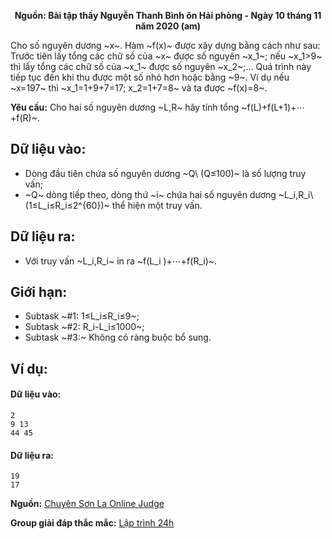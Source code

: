 **<center>Nguồn: Bài tập thầy Nguyễn Thanh Bình ôn Hải phòng - Ngày 10 tháng 11 năm 2020 (am)</center>**

Cho số nguyên dương ~x~. Hàm ~f(x)~ được xây dựng bằng cách như sau: Trước tiên lấy tổng các chữ số của ~x~ được số nguyên ~x_1~; nếu ~x_1>9~ thì lấy tổng các chữ số của ~x_1~ được số nguyên ~x_2~;... Quá trình này tiếp tục đến khi thu được một số nhỏ hơn hoặc bằng ~9~. Ví dụ nếu ~x=197~ thì ~x_1=1+9+7=17; x_2=1+7=8~ và ta được ~f(x)=8~.

**Yêu cầu:** Cho hai số nguyên dương ~L,R~ hãy tính tổng ~f(L)+f(L+1)+⋯+f(R)~.

## Dữ liệu vào:
- Dòng đầu tiên chứa số nguyên dương ~Q\ (Q≤100)~ là số lượng truy vấn;
- ~Q~ dòng tiếp theo, dòng thứ ~i~ chứa hai số nguyên dương ~L_i,R_i\ (1≤L_i≤R_i≤2^{60})~ thể hiện một truy vấn.

## Dữ liệu ra:
- Với truy vấn ~L_i,R_i~ in ra ~f(L_i )+⋯+f(R_i)~.

## Giới hạn:
- Subtask ~\#1: 1≤L_i≤R_i≤9~;
- Subtask ~\#2: R_i-L_i≤1000~;
- Subtask ~\#3:~ Không có ràng buộc bổ sung.

## Ví dụ:
#### Dữ liệu vào:
```
2
9 13
44 45
```

#### Dữ liệu ra:
```
19
17
```
**Nguồn:** [Chuyên Sơn La Online Judge](http://csloj.ddns.net/)

**Group giải đáp thắc mắc:** [Lập trình 24h](https://www.facebook.com/groups/1386904321519984)
